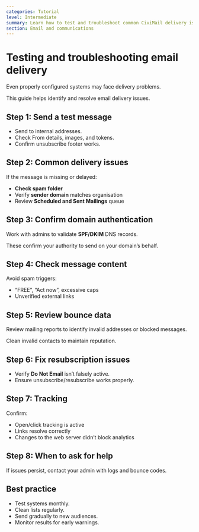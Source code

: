 ```yaml
---
categories: Tutorial
level: Intermediate
summary: Learn how to test and troubleshoot common CiviMail delivery issues to make sure your emails reach supporters reliably.
section: Email and communications
---
```


# Testing and troubleshooting email delivery

Even properly configured systems may face delivery problems.

This guide helps identify and resolve email delivery issues.

## Step 1: Send a test message

- Send to internal addresses.  
- Check From details, images, and tokens.  
- Confirm unsubscribe footer works.  

## Step 2: Common delivery issues

If the message is missing or delayed:

- **Check spam folder**  
- Verify **sender domain** matches organisation  
- Review **Scheduled and Sent Mailings** queue  

## Step 3: Confirm domain authentication

Work with admins to validate **SPF/DKIM** DNS records.

These confirm your authority to send on your domain’s behalf.

## Step 4: Check message content

Avoid spam triggers:

- “FREE”, “Act now”, excessive caps  
- Unverified external links  

## Step 5: Review bounce data

Review mailing reports to identify invalid addresses or blocked messages.

Clean invalid contacts to maintain reputation.

## Step 6: Fix resubscription issues

- Verify **Do Not Email** isn’t falsely active.  
- Ensure unsubscribe/resubscribe works properly.  

## Step 7: Tracking

Confirm:

- Open/click tracking is active  
- Links resolve correctly  
- Changes to the web server didn’t block analytics  

## Step 8: When to ask for help

If issues persist, contact your admin with logs and bounce codes.

## Best practice

- Test systems monthly.  
- Clean lists regularly.  
- Send gradually to new audiences.  
- Monitor results for early warnings.
